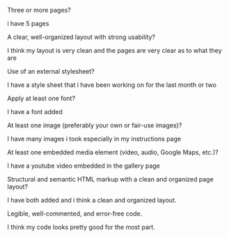 Three or more pages?

i have 5 pages

A clear, well-organized layout with strong usability?

I think my layout is very clean and the pages are very clear as to what they are

Use of an external stylesheet?

I have a style sheet that i have been working on for the last month or two

Apply at least one font?

I have a font added

At least one image (preferably your own or fair-use images)?

I have many images i took especially in my instructions page

At least one embedded media element (video, audio, Google Maps, etc.)?

I have a youtube video embedded in the gallery page

Structural and semantic HTML markup with a clean and organized page layout?

I have both added and i think a clean and organized layout.

Legible, well-commented, and error-free code.

I  think my code looks pretty good for the most part.